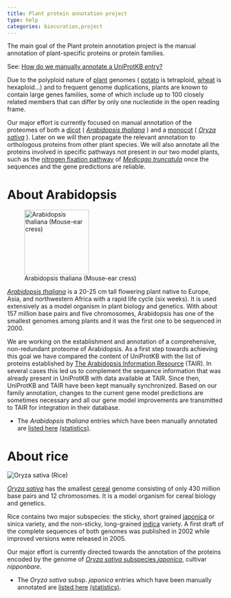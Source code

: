 ```yaml
---
title: Plant protein annotation project
type: help
categories: biocuration,project
---
```


The main goal of the Plant protein annotation project is the manual annotation of plant-specific proteins or protein families.

See: [How do we manually annotate a UniProtKB entry?](https://www.uniprot.org/help/manual_curation)

Due to the polyploid nature of [plant](https://www.uniprot.org/taxonomy/33090) genomes ( [potato](https://www.uniprot.org/taxonomy/4113) is tetraploid, [wheat](https://www.uniprot.org/taxonomy/4565) is hexaploid...) and to frequent genome duplications, plants are known to contain large genes families, some of which include up to 100 closely related members that can differ by only one nucleotide in the open reading frame.

Our major effort is currently focused on manual annotation of the proteomes of both a [dicot](https://www.uniprot.org/taxonomy/71240) ( [_Arabidopsis thaliana_](https://www.uniprot.org/taxonomy/3702) ) and a [monocot](https://www.uniprot.org/taxonomy/4447) ( [_Oryza sativa_](https://www.uniprot.org/taxonomy/4530) ). Later on we will then propagate the relevant annotation to orthologous proteins from other plant species. We will also annotate all the proteins involved in specific pathways not present in our two model plants, such as the [nitrogen fixation pathway](https://www.uniprot.org/keywords/KW-0536) of [_Medicago truncatula_](https://www.uniprot.org/taxonomy/3880) once the sequences and the gene predictions are reliable.

# About Arabidopsis

<figure><img src="https://github.com/ebi-uniprot/uniprot-manual/raw/main/images/arabidopsis.jpg" title="Arabidopsis thaliana picture kindly provided by Volker Knoop" width="150" alt="Arabidopsis thaliana (Mouse-ear cress)" /><figcaption aria-hidden="true">Arabidopsis thaliana (Mouse-ear cress)</figcaption></figure>

[_Arabidopsis thaliana_](https://www.uniprot.org/taxonomy/3702) is a 20-25 cm tall flowering plant native to Europe, Asia, and northwestern Africa with a rapid life cycle (six weeks). It is used extensively as a model organism in plant biology and genetics. With about 157 million base pairs and five chromosomes, Arabidopsis has one of the smallest genomes among plants and it was the first one to be sequenced in 2000.

We are working on the establishment and annotation of a comprehensive, non-redundant proteome of Arabidopsis. As a first step towards achieving this goal we have compared the content of UniProtKB with the list of proteins established by [The Arabidopsis Information Resource](http://www.arabidopsis.org/) (TAIR). In several cases this led us to complement the sequence information that was already present in UniProtKB with data available at TAIR. Since then, UniProtKB and TAIR have been kept manually synchronized. Based on our family annotation, changes to the current gene model predictions are sometimes necessary and all our gene model improvements are transmitted to TAIR for integration in their database.

- The _Arabidopsis thaliana_ entries which have been manually annotated are [listed here](https://ftp.uniprot.org/pub/databases/uniprot/current_release/knowledgebase/complete/docs/arath) [(statistics)](https://www.uniprot.org/biocuration%5Fproject/Plants/statistics/#Arabidopsisthaliana).

# About rice

![Oryza sativa (Rice)](https://github.com/ebi-uniprot/uniprot-manual/raw/main/images/rice.jpg "Rice picture kindly provided by Sharon Stern")

[_Oryza sativa_](https://www.uniprot.org/taxonomy/4530) has the smallest [cereal](https://www.uniprot.org/taxonomy/4479) genome consisting of only 430 million base pairs and 12 chromosomes. It is a model organism for cereal biology and genetics.

Rice contains two major subspecies: the sticky, short grained [japonica](https://www.uniprot.org/taxonomy/39947) or sinica variety, and the non-sticky, long-grained [indica](https://www.uniprot.org/taxonomy/39946) variety. A first draft of the complete sequences of both genomes was published in 2002 while improved versions were released in 2005.

Our major effort is currently directed towards the annotation of the proteins encoded by the genome of [_Oryza sativa_ subspecies _japonica_](https://www.uniprot.org/taxonomy/39947), cultivar _nipponbare_.

- The _Oryza sativa_ subsp. _japonica_ entries which have been manually annotated are [listed here](https://ftp.uniprot.org/pub/databases/uniprot/current_release/knowledgebase/complete/docs/rice) [(statistics)](https://www.uniprot.org/biocuration%5Fproject/Plants/statistics/#Oryzasativasubspjaponica).

